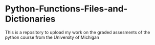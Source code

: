 # Python-Functions-Files-and-Dictionaries
This is a repository to upload my work on the graded assesments of the python course from the University of Michigan
